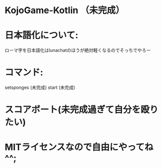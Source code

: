 # KojoGame-Kotlin （未完成）

# 日本語化について:
ローマ字を日本語化はlunachatのほうが絶対軽くなるのでそっちでやろー

# コマンド:
setsponges (未完成)
start (未完成)

# スコアボート(未完成過ぎて自分を殴りたい)

# MITライセンスなので自由にやってね^^;
